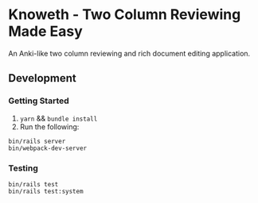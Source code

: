 # Knoweth - Two Column Reviewing Made Easy

An Anki-like two column reviewing and rich document editing application.

## Development

### Getting Started

1. `yarn` && `bundle install`
2. Run the following:

```
bin/rails server
bin/webpack-dev-server
```

### Testing

```
bin/rails test
bin/rails test:system
```
